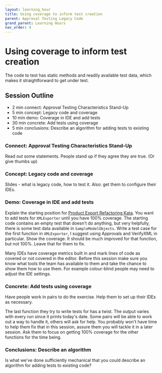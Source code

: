 ```yaml
---
layout: learning_hour
title: Using coverage to inform test creation
parent: Approval Testing Legacy Code
grand_parent: Learning Hours
nav_order: 4
---
```


# Using coverage to inform test creation

The code to test has static methods and readily available test data, which makes it straightforward to get under test.


## Session Outline

* 2 min connect: Approval Testing Characteristics Stand-Up 
* 5 min concept: Legacy code and coverage
* 10 min demo: Coverage in IDE and add tests
* 30 min concrete: Add tests using coverage
* 5 min conclusions: Describe an algorithm for adding tests to existing code

### Connect: Approval Testing Characteristics Stand-Up 

Read out some statements. People stand up if they agree they are true. (Or give thumbs up)

### Concept: Legacy code and coverage

Slides - what is legacy code, how to test it.  Also: get them to configure their IDEs.

### Demo: Coverage in IDE and add tests

Explain the starting position for [Product Export Refactoring Kata](https://github.com/emilybache/Product-Export-Refactoring-Kata). You want to add tests for ``XMLExporter`` until you have 100% coverage. The starting code contains an empty test that doesn't do anything, but very helpfully, there is some test data available in ``SampleModelObjects``. Write a test case for the first function in ``XMLExporter``, I suggest using Approvals and VerifyXML in particular. Show the coverage. It should be much improved for that function, but not 100%. Leave that for them to fix.

Many IDEs have coverage metrics built in and mark lines of code as covered or not covered in the editor. Before this session make sure you know what tools the team has available to them and take the chance to show them how to use them. For example colour-blind people may need to adjust the IDE settings. 

### Concrete: Add tests using coverage

Have people work in pairs to do the exercise. Help them to set up their IDEs as necessary.

The last function they try to write tests for has a twist. The output varies with every run since it prints today's date. Some pairs will be able to work out a way to handle it, others will ask for help. You probably won't have time to help them fix that in this session, assure them you will tackle it in a later session. Ask them to focus on getting 100% coverage for the other functions for the time being.

### Conclusions: Describe an algorithm 

Is what we've done sufficiently mechanical that you could describe an algorithm for adding tests to existing code?
